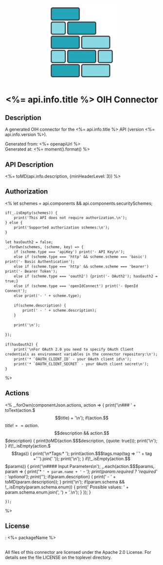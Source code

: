 # <p align="center" width="100%"> <img src="./logo.png" width="250" height="250"> </p>

# <p align="center" width="100%"> <%= api.info.title %> OIH Connector </p>

## Description

A generated OIH connector for the <%= api.info.title %> API (version <%= api.info.version %>).

Generated from: <%= openapiUrl %><br/>
Generated at: <%= moment().format() %>

## API Description

<%= toMD(api.info.description, {minHeaderLevel: 3}) %>

## Authorization

<%
let schemes = api.components && api.components.securitySchemes;

    if(_.isEmpty(schemes)) {
        print('This API does not require authorization.\n');
    } else {
        print('Supported authorization schemes:\n');
    }

    let hasOauth2 = false;
    _.forOwn(schemes, (scheme, key) => {
        if (scheme.type === 'apiKey') print('- API Key\n');
        else if (scheme.type === 'http' && scheme.scheme === 'basic') print('- Basic Authentication');
        else if (scheme.type === 'http' && scheme.scheme === 'bearer') print('- Bearer Token');
        else if (scheme.type === 'oauth2') {print('- OAuth2'); hasOauth2 = true;}
        else if (scheme.type === 'openIdConnect') print('- OpenId Connect');
        else print('- ' + scheme.type);

        if(scheme.description) {
            print(' - ' + scheme.description);
        }

        print('\n');

    });

    if(hasOauth2) {
        print('\nFor OAuth 2.0 you need to specify OAuth Client credentials as environment variables in the connector repository:\n');
        print('* `OAUTH_CLIENT_ID` - your OAuth client id\n');
        print('* `OAUTH_CLIENT_SECRET` - your OAuth client secret\n');
    }

%>

## Actions

<%
_.forOwn(componentJson.actions, action => {
print('\n### ' + toText(action.$$$title) + '\n');
        if(action.$$$title !== action.$$$description && action.$$$description) {
            print(toMD(action.$$$description, {quote: true}));
print('\n');
}
if(!_.isEmpty(action.$$$tags)) {
            print('\n*Tags:* ');
            print(action.$$$tags.map(tag => '`' + tag +'`').join(' '));
            print('\n');
        }
        if(!_.isEmpty(action.$$$params)) {
            print('\n#### Input Parameters\n');
            _.each(action.$$$params, param => {
print('\* `' + param.name + '` - _');
print(param.required ? 'required' : 'optional');
print('_');
if(param.description) {
print(' - ' + toMD(param.description));
}
print('\n');
if(param.schema && !\_.isEmpty(param.schema.enum)) {
print(' Possible values: ' + param.schema.enum.join(', ') + '.\n');
}
});
}

    });

%>

## License

: <%= packageName %><br/>
<br/>

All files of this connector are licensed under the Apache 2.0 License. For details
see the file LICENSE on the toplevel directory.
